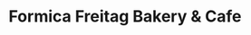 ---
title: "Formica Freitag Bakery & Cafe"
url: /atlantic-city/formica-freitag-bakery-and-cafe/
shop: bakery
---